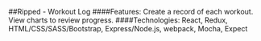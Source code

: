 ##Ripped - Workout Log
####Features: Create a record of each workout. View charts to review progress. 
####Technologies: React, Redux, HTML/CSS/SASS/Bootstrap, Express/Node.js, webpack, Mocha, Expect
